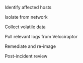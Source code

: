 Identify affected hosts

Isolate from network

Collect volatile data

Pull relevant logs from Velociraptor

Remediate and re-image

Post-incident review